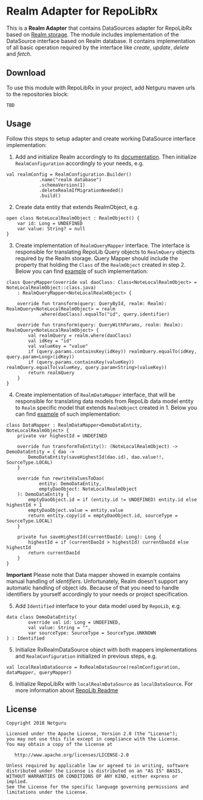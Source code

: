 # Realm Adapter for RepoLibRx

This is a **Realm Adapter**  that contains DataSources adapter for RepoLibRx based on [Realm storage](https://realm.io/blog/realm-for-android/). 
The module includes implementation of the DataSource interface based on Realm database. It contains implementation
of all basic operation required by the interface like *create*, *update*, *delete* and *fetch*.

## Download
To use this module with RepoLibRx in your project, add Netguru maven urls to the repositories block:

```
TBD
```

## Usage
Follow this steps to setup adapter and create working DataSource interface implementation:

1. Add and initialize Realm accordingly to its [documentation](https://realm.io/blog/realm-for-android/). 
Then initialize `RealmConfiguration` accordingly to your needs, e.g.
```
val realmConfig = RealmConfiguration.Builder()
            .name("realm database")
            .schemaVersion(1)
            .deleteRealmIfMigrationNeeded()
            .build()
```

2. Create data entity that extends RealmObject, e.g.
```
open class NoteLocalRealmObject : RealmObject() {
    var id: Long = UNDEFINED
    var value: String? = null
}
```
3. Create implementation of `RealmQueryMapper` interface. The interface is responsible for translating 
RepoLib Query objects to `RealmQuery` objects required by the Realm storage. Query Mapper should 
include the property that holding the `Class` of the `RealmObject` created in step 2.  Below you can 
find [example](https://github.com/netguru/repolib-android/blob/task/RPI-18/sample/src/main/kotlin/co/netguru/repolibrx/sample/feature/demo/datasource/localstore/QueryMapper.kt) 
of such implementation:
```
class QueryMapper(override val daoClass: Class<NoteLocalRealmObject> = NoteLocalRealmObject::class.java)
    : RealmQueryMapper<NoteLocalRealmObject> {

    override fun transform(query: QueryById, realm: Realm): RealmQuery<NoteLocalRealmObject> = realm
            .where(daoClass).equalTo("id", query.identifier)

    override fun transform(query: QueryWithParams, realm: Realm): RealmQuery<NoteLocalRealmObject> {
        val realmQuery = realm.where(daoClass)
        val idKey = "id"
        val valueKey = "value"
        if (query.params.containsKey(idKey)) realmQuery.equalTo(idKey, query.param<Long>(idKey))
        if (query.params.containsKey(valueKey)) realmQuery.equalTo(valueKey, query.param<String>(valueKey))
        return realmQuery
    }
}
```

4. Create implementation of `RealmDataMapper` interface, that will be responsible for translating 
data models from RepoLib data model entity to `Realm` specific model that extends `RealmObject` 
created in 1. Below you can find [example](https://github.com/netguru/repolib-android/blob/task/RPI-18/sample/src/main/kotlin/co/netguru/repolibrx/sample/feature/demo/datasource/localstore/DataMapper.kt) 
of such implementation:
```
class DataMapper : RealmDataMapper<DemoDataEntity, NoteLocalRealmObject> {
    private var highestId = UNDEFINED

    override fun transformToEntity(): (NoteLocalRealmObject) -> DemoDataEntity = { dao ->
        DemoDataEntity(saveHighestId(dao.id), dao.value!!, SourceType.LOCAL)
    }

    override fun rewriteValuesToDao(
            entity: DemoDataEntity,
            emptyDaoObject: NoteLocalRealmObject
    ): DemoDataEntity {
        emptyDaoObject.id = if (entity.id != UNDEFINED) entity.id else highestId + 1
        emptyDaoObject.value = entity.value
        return entity.copy(id = emptyDaoObject.id, sourceType = SourceType.LOCAL)
    }

    private fun saveHighestId(currentDaoId: Long): Long {
        highestId = if (currentDaoId > highestId) currentDaoId else highestId
        return currentDaoId
    }
}
```
**Important**
Please note that Data mapper showed in example contains manual handling of *identifiers*.
 Unfortunately, Realm doesn't support any automatic handling of object ids. Because of that you 
 need to handle identifiers by yourself accordingly to your needs or project specification.

5. Add `Identified` interface to your data model used by `RepoLib`, e.g.
```
data class DemoDataEntity(
        override val id: Long = UNDEFINED,
        val value: String = "",
        var sourceType: SourceType = SourceType.UNKNOWN
) : Identified
```

5. Initialize RxRealmDataSource object with both mappers implementations and `RealmConfiguration` 
initialized in previous steps, e.g.

```
val localRealmDataSource = RxRealmDataSource(realmConfiguration, dataMapper, queryMapper)
```

6. Initialize RepoLibRx with `localRealmDataSource` as `localDataSource`. For more information 
about [RepoLib Readme](https://github.com/netguru/repolib-android)

## License  
```
Copyright 2018 Netguru

Licensed under the Apache License, Version 2.0 (the "License");
you may not use this file except in compliance with the License.
You may obtain a copy of the License at

   http://www.apache.org/licenses/LICENSE-2.0

Unless required by applicable law or agreed to in writing, software
distributed under the License is distributed on an "AS IS" BASIS,
WITHOUT WARRANTIES OR CONDITIONS OF ANY KIND, either express or implied.
See the License for the specific language governing permissions and
limitations under the License.
```
